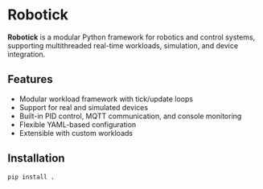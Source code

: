 # Robotick

**Robotick** is a modular Python framework for robotics and control systems, supporting multithreaded real-time workloads, simulation, and device integration.

## Features

- Modular workload framework with tick/update loops
- Support for real and simulated devices
- Built-in PID control, MQTT communication, and console monitoring
- Flexible YAML-based configuration
- Extensible with custom workloads

## Installation

```bash
pip install .
